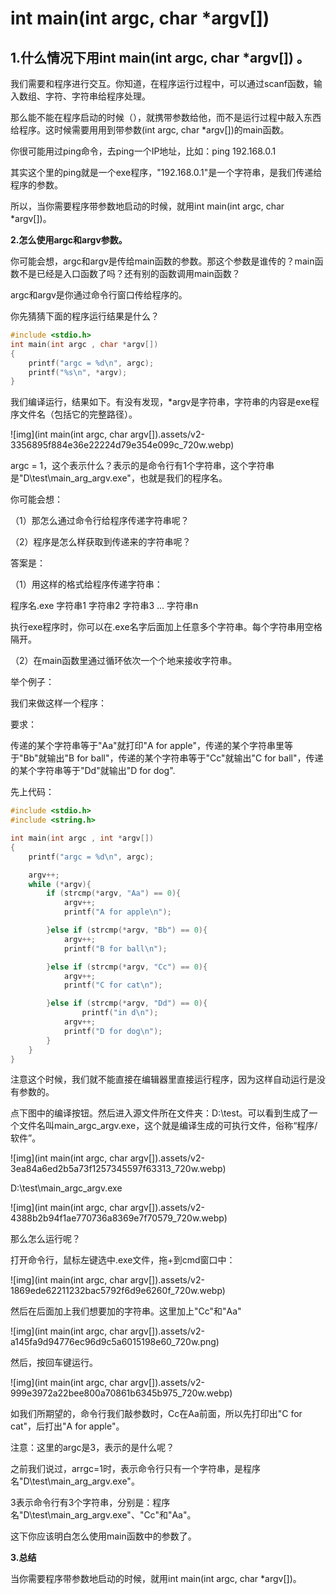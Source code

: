 

# **int main(int argc, char \*argv[])**



## **1.什么情况下用int main(int argc, char \*argv[]) 。**

我们需要和程序进行交互。你知道，在程序运行过程中，可以通过scanf函数，输入数组、字符、字符串给程序处理。

那么能不能在程序启动的时候（），就携带参数给他，而不是运行过程中敲入东西给程序。这时候需要用用到带参数(int argc, char *argv[])的main函数。



你很可能用过ping命令，去ping一个IP地址，比如：ping 192.168.0.1



其实这个里的ping就是一个exe程序，"192.168.0.1"是一个字符串，是我们传递给程序的参数。



所以，当你需要程序带参数地启动的时候，就用int main(int argc, char *argv[])。



**2.怎么使用argc和argv参数。**



你可能会想，argc和argv是传给main函数的参数。那这个参数是谁传的？main函数不是已经是入口函数了吗？还有别的函数调用main函数？



argc和argv是你通过命令行窗口传给程序的。



你先猜猜下面的程序运行结果是什么？



```c
#include <stdio.h>
int main(int argc , char *argv[])
{
    printf("argc = %d\n", argc);
    printf("%s\n", *argv);    
}
```



我们编译运行，结果如下。有没有发现，*argv是字符串，字符串的内容是exe程序文件名（包括它的完整路径）。



![img](int main(int argc, char argv[]).assets/v2-3356895f884e36e22224d79e354e099c_720w.webp)

argc = 1，这个表示什么？表示的是命令行有1个字符串，这个字符串是"D\test\main_arg_argv.exe"，也就是我们的程序名。

你可能会想：

（1）那怎么通过命令行给程序传递字符串呢？

（2）程序是怎么样获取到传递来的字符串呢？



答案是：

（1）用这样的格式给程序传递字符串：

程序名.exe 字符串1 字符串2 字符串3 ... 字符串n

执行exe程序时，你可以在.exe名字后面加上任意多个字符串。每个字符串用空格隔开。



（2）在main函数里通过循环依次一个个地来接收字符串。



举个例子：



我们来做这样一个程序：

要求：

传递的某个字符串等于"Aa"就打印"A for apple"，传递的某个字符串里等于"Bb"就输出"B for ball"，传递的某个字符串等于"Cc"就输出"C for ball"，传递的某个字符串等于"Dd"就输出"D for dog".



先上代码：



```c
#include <stdio.h>
#include <string.h>

int main(int argc , int *argv[])
{
    printf("argc = %d\n", argc);

    argv++;
    while (*argv){
        if (strcmp(*argv, "Aa") == 0){
            argv++;
            printf("A for apple\n");

        }else if (strcmp(*argv, "Bb") == 0){
            argv++;
            printf("B for ball\n");

        }else if (strcmp(*argv, "Cc") == 0){
            argv++;
            printf("C for cat\n");

        }else if (strcmp(*argv, "Dd") == 0){
                printf("in d\n");
            argv++;
            printf("D for dog\n");
        }
    }
}
```



注意这个时候，我们就不能直接在编辑器里直接运行程序，因为这样自动运行是没有参数的。



点下图中的编译按钮。然后进入源文件所在文件夹：D:\test。可以看到生成了一个文件名叫main_argc_argv.exe，这个就是编译生成的可执行文件，俗称“程序/软件”。



![img](int main(int argc, char argv[]).assets/v2-3ea84a6ed2b5a73f1257345597f63313_720w.webp)



D:\test\main_argc_argv.exe



![img](int main(int argc, char argv[]).assets/v2-4388b2b94f1ae770736a8369e7f70579_720w.webp)



那么怎么运行呢？

打开命令行，鼠标左键选中.exe文件，拖+到cmd窗口中：



![img](int main(int argc, char argv[]).assets/v2-1869ede62211232bac5792f6d9e6260f_720w.webp)



然后在后面加上我们想要加的字符串。这里加上"Cc"和"Aa"



![img](int main(int argc, char argv[]).assets/v2-a145fa9d94776ec96d9c5a6015198e60_720w.png)

然后，按回车键运行。



![img](int main(int argc, char argv[]).assets/v2-999e3972a22bee800a70861b6345b975_720w.webp)

如我们所期望的，命令行我们敲参数时，Cc在Aa前面，所以先打印出"C for cat"，后打出"A for apple"。

注意：这里的argc是3，表示的是什么呢？

之前我们说过，arrgc=1时，表示命令行只有一个字符串，是程序名"D\test\main_arg_argv.exe"。

3表示命令行有3个字符串，分别是：程序名"D\test\main_arg_argv.exe"、"Cc"和"Aa"。



这下你应该明白怎么使用main函数中的参数了。



**3.总结**



当你需要程序带参数地启动的时候，就用int main(int argc, char *argv[])。